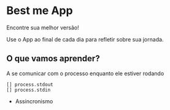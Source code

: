 # Best me App

Encontre sua melhor versão!

Use o App ao final de cada dia para refletir sobre sua jornada.

## O que vamos aprender? 

A se comunicar com o processo enquanto ele estiver rodando

    [] process.stdout
    [] process.stdin

* Assincronismo
